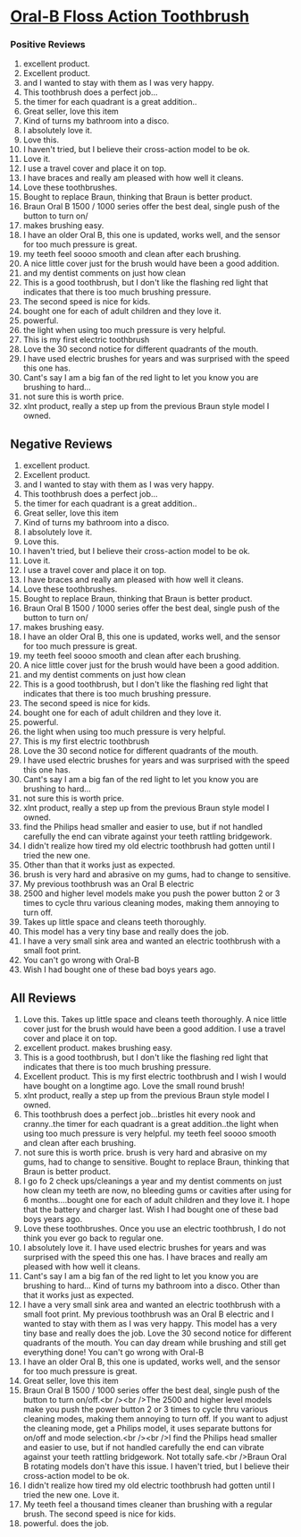 # [Oral-B Floss Action Toothbrush](https://products.checkmycream.com/products/Oral-B-Floss-Action-Toothbrush.html)

### Positive Reviews

<ol>
      <li>excellent product.</li>
      <li>Excellent product.</li>
      <li>and I wanted to stay with them as I was very happy.  </li>
      <li>This toothbrush does a perfect job...</li>
      <li>the timer for each quadrant is a great addition..</li>
      <li>Great seller, love this item</li>
      <li>Kind of turns my bathroom into a disco.</li>
      <li>I absolutely love it.  </li>
      <li>Love this.  </li>
      <li>I haven&#x27;t tried, but I believe their cross-action model to be ok.</li>
      <li>Love it.</li>
      <li>I use a travel cover and place it on top.</li>
      <li>I have braces and really am pleased with how well it cleans.</li>
      <li>Love these toothbrushes.</li>
      <li>Bought to replace Braun, thinking that Braun is better product.</li>
      <li>Braun Oral B 1500 / 1000 series offer the best deal, single push of the button to turn on/</li>
      <li>makes brushing easy.</li>
      <li>I have an older Oral B, this one is updated, works well, and the sensor for too much pressure is great.</li>
      <li>my teeth feel soooo smooth and clean after each brushing.</li>
      <li>A nice little cover just for the brush would have been a good addition.  </li>
      <li>and my dentist comments on just how  clean</li>
      <li>This is a good toothbrush, but I don&#x27;t like the flashing red light that indicates that there is too much brushing pressure.</li>
      <li>The second speed is nice for kids.</li>
      <li>bought one for each of adult children and they love it.</li>
      <li>powerful.</li>
      <li>the light when using too much pressure is very helpful.</li>
      <li>This is my first electric toothbrush</li>
      <li>Love the 30 second notice for different quadrants of the mouth.  </li>
      <li>I have used electric brushes for years and was surprised with the speed this one has.  </li>
      <li>Cant&#x27;s say I am a big fan of the red light to let you know you are brushing to hard...</li>
      <li>not sure this is worth price.  </li>
      <li>xlnt product, really a step up from the previous Braun style model I owned.</li>
</ol>


<h2>Negative Reviews</h2>
<ol>
<li> excellent product.</li>
<li> Excellent product.</li>
<li> and I wanted to stay with them as I was very happy.  </li>
<li> This toothbrush does a perfect job...</li>
<li> the timer for each quadrant is a great addition..</li>
<li> Great seller, love this item</li>
<li> Kind of turns my bathroom into a disco.</li>
<li> I absolutely love it.  </li>
<li> Love this.  </li>
<li> I haven&#x27;t tried, but I believe their cross-action model to be ok.</li>
<li> Love it.</li>
<li> I use a travel cover and place it on top.</li>
<li> I have braces and really am pleased with how well it cleans.</li>
<li> Love these toothbrushes.</li>
<li> Bought to replace Braun, thinking that Braun is better product.</li>
<li> Braun Oral B 1500 / 1000 series offer the best deal, single push of the button to turn on/</li>
<li> makes brushing easy.</li>
<li> I have an older Oral B, this one is updated, works well, and the sensor for too much pressure is great.</li>
<li> my teeth feel soooo smooth and clean after each brushing.</li>
<li> A nice little cover just for the brush would have been a good addition.  </li>
<li> and my dentist comments on just how  clean</li>
<li> This is a good toothbrush, but I don&#x27;t like the flashing red light that indicates that there is too much brushing pressure.</li>
<li> The second speed is nice for kids.</li>
<li> bought one for each of adult children and they love it.</li>
<li> powerful.</li>
<li> the light when using too much pressure is very helpful.</li>
<li> This is my first electric toothbrush</li>
<li> Love the 30 second notice for different quadrants of the mouth.  </li>
<li> I have used electric brushes for years and was surprised with the speed this one has.  </li>
<li> Cant&#x27;s say I am a big fan of the red light to let you know you are brushing to hard...</li>
<li> not sure this is worth price.  </li>
<li> xlnt product, really a step up from the previous Braun style model I owned.</li>
<li> find the Philips head smaller and easier to use, but if not handled carefully the end can vibrate against your teeth rattling bridgework.  </li>
<li> I didn&#x27;t realize how tired my old electric toothbrush had gotten until I tried the new one.  </li>
<li> Other than  that it works just as expected.</li>
<li> brush is very hard and abrasive on my gums, had to change to sensitive.  </li>
<li> My previous toothbrush was an Oral B electric</li>
<li> 2500 and higher level models make you push the power button 2 or 3 times to cycle thru various cleaning modes, making them annoying to turn off.  </li>
<li> Takes up little space and cleans teeth thoroughly.  </li>
<li> This model has a very tiny base and really does the job.  </li>
<li> I have a very small sink area and wanted an electric toothbrush with a small foot print.  </li>
<li> You can&#x27;t go wrong with Oral-B</li>
<li> Wish I had bought one of these bad boys years ago.</li>
</ol>

<h2>All Reviews</h2>

<ol>
    <li> Love this.  Takes up little space and cleans teeth thoroughly.  A nice little cover just for the brush would have been a good addition.  I use a travel cover and place it on top.</li>
    <li> excellent product. makes brushing easy.</li>
    <li> This is a good toothbrush, but I don&#x27;t like the flashing red light that indicates that there is too much brushing pressure.</li>
    <li> Excellent product. This is my first electric toothbrush and I wish I would have bought on a longtime ago. Love the small round brush!</li>
    <li> xlnt product, really a step up from the previous Braun style model I owned.</li>
    <li> This toothbrush does a perfect job...bristles hit every nook and cranny..the timer for each quadrant is a great addition..the light when using too much pressure is very helpful. my teeth feel soooo smooth and clean after each brushing.</li>
    <li> not sure this is worth price.  brush is very hard and abrasive on my gums, had to change to sensitive.  Bought to replace Braun, thinking that Braun is better product.</li>
    <li> I go fo 2 check ups/cleanings a year and my dentist comments on just how  clean my teeth are now, no bleeding gums or cavities after using for 6 months....bought one for each of adult children and they love it. I hope that the battery and charger last. Wish I had bought one of these bad boys years ago.</li>
    <li> Love these toothbrushes. Once you use an electric toothbrush, I do not think you ever go back to regular one.</li>
    <li> I absolutely love it.  I have used electric brushes for years and was surprised with the speed this one has.  I have braces and really am pleased with how well it cleans.</li>
    <li> Cant&#x27;s say I am a big fan of the red light to let you know you are brushing to hard... Kind of turns my bathroom into a disco. Other than  that it works just as expected.</li>
    <li> I have a very small sink area and wanted an electric toothbrush with a small foot print.  My previous toothbrush was an Oral B electric and I wanted to stay with them as I was very happy.  This model has a very tiny base and really does the job.  Love the 30 second notice for different quadrants of the mouth.  You can day dream while brushing and still get everything done!  You can&#x27;t go wrong with Oral-B</li>
    <li> I have an older Oral B, this one is updated, works well, and the sensor for too much pressure is great.</li>
    <li> Great seller, love this item</li>
    <li> Braun Oral B 1500 / 1000 series offer the best deal, single push of the button to turn on/off.&lt;br /&gt;&lt;br /&gt;The 2500 and higher level models make you push the power button 2 or 3 times to cycle thru various cleaning modes, making them annoying to turn off.  If you want to adjust the cleaning mode, get a Philips model, it uses separate buttons for on/off and mode selection.&lt;br /&gt;&lt;br /&gt;I find the Philips head smaller and easier to use, but if not handled carefully the end can vibrate against your teeth rattling bridgework.  Not totally safe.&lt;br /&gt;Braun Oral B rotating models don&#x27;t have this issue.  I haven&#x27;t tried, but I believe their cross-action model to be ok.</li>
    <li> I didn&#x27;t realize how tired my old electric toothbrush had gotten until I tried the new one.  Love it.</li>
    <li> My teeth feel a thousand times cleaner than brushing with a regular brush.  The second speed is nice for kids.</li>
    <li> powerful. does the job.</li>
</ol>




